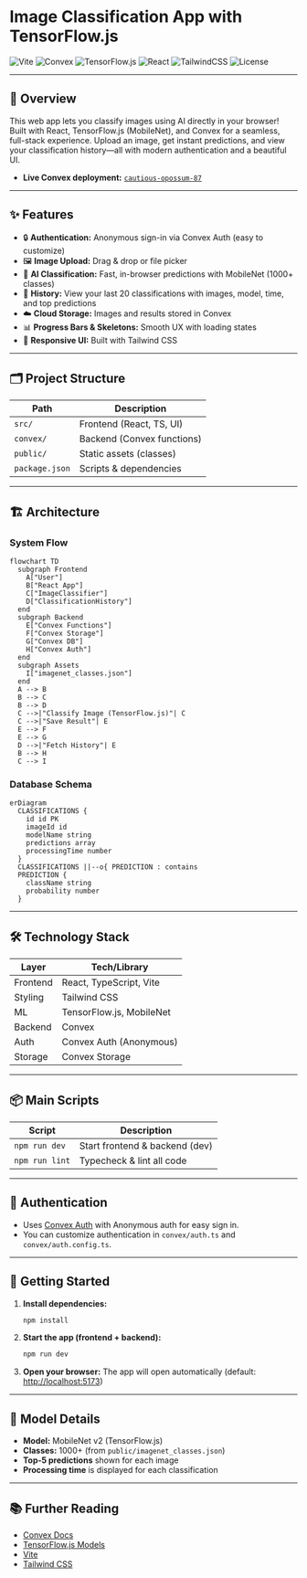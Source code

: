 # Image Classification App with TensorFlow.js

![Vite](https://img.shields.io/badge/Vite-frontend-blue?logo=vite)
![Convex](https://img.shields.io/badge/Convex-backend-purple?logo=data:image/svg+xml;base64,PHN2ZyBmaWxsPSIjRjZGNkY2IiB2aWV3Qm94PSIwIDAgMjQgMjQiPjxwYXRoIGQ9Ik0xMiAyQzYuNDggMiAyIDYuNDggMiAxMnM0LjQ4IDEwIDEwIDEwIDEwLTQuNDggMTAtMTBTMTcuNTIgMiAxMiAyem0wIDE4Yy00LjQxIDAtOC0zLjU5LTgtOHMzLjU5LTggOC04IDggMy41OSA4IDgtMy41OSA4LTggOHoiLz48L3N2Zz4=)
![TensorFlow.js](https://img.shields.io/badge/TensorFlow.js-ML-orange?logo=tensorflow)
![React](https://img.shields.io/badge/React-UI-61DAFB?logo=react)
![TailwindCSS](https://img.shields.io/badge/TailwindCSS-styling-38B2AC?logo=tailwindcss)
![License](https://img.shields.io/badge/license-MIT-green)

---

## 🚀 Overview

This web app lets you classify images using AI directly in your browser! Built with React, TensorFlow.js (MobileNet), and Convex for a seamless, full-stack experience. Upload an image, get instant predictions, and view your classification history—all with modern authentication and a beautiful UI.

- **Live Convex deployment:** [`cautious-opossum-87`](https://dashboard.convex.dev/d/cautious-opossum-87)

---

## ✨ Features

- 🔒 **Authentication:** Anonymous sign-in via Convex Auth (easy to customize)
- 🖼️ **Image Upload:** Drag & drop or file picker
- 🤖 **AI Classification:** Fast, in-browser predictions with MobileNet (1000+ classes)
- 📝 **History:** View your last 20 classifications with images, model, time, and top predictions
- ☁️ **Cloud Storage:** Images and results stored in Convex
- 📊 **Progress Bars & Skeletons:** Smooth UX with loading states
- 📱 **Responsive UI:** Built with Tailwind CSS

---

## 🗂️ Project Structure

| Path         | Description                |
|--------------|----------------------------|
| `src/`       | Frontend (React, TS, UI)   |
| `convex/`    | Backend (Convex functions) |
| `public/`    | Static assets (classes)    |
| `package.json` | Scripts & dependencies   |

---

## 🏗️ Architecture

### System Flow

```mermaid
flowchart TD
  subgraph Frontend
    A["User"]
    B["React App"]
    C["ImageClassifier"]
    D["ClassificationHistory"]
  end
  subgraph Backend
    E["Convex Functions"]
    F["Convex Storage"]
    G["Convex DB"]
    H["Convex Auth"]
  end
  subgraph Assets
    I["imagenet_classes.json"]
  end
  A --> B
  B --> C
  B --> D
  C -->|"Classify Image (TensorFlow.js)"| C
  C -->|"Save Result"| E
  E --> F
  E --> G
  D -->|"Fetch History"| E
  B --> H
  C --> I
```

### Database Schema

```mermaid
erDiagram
  CLASSIFICATIONS {
    id id PK
    imageId id
    modelName string
    predictions array
    processingTime number
  }
  CLASSIFICATIONS ||--o{ PREDICTION : contains
  PREDICTION {
    className string
    probability number
  }
```

---

## 🛠️ Technology Stack

| Layer      | Tech/Library                |
|------------|----------------------------|
| Frontend   | React, TypeScript, Vite     |
| Styling    | Tailwind CSS                |
| ML         | TensorFlow.js, MobileNet    |
| Backend    | Convex                      |
| Auth       | Convex Auth (Anonymous)     |
| Storage    | Convex Storage              |

---

## 📦 Main Scripts

| Script         | Description                        |
|----------------|------------------------------------|
| `npm run dev`  | Start frontend & backend (dev)      |
| `npm run lint` | Typecheck & lint all code           |

---

## 🔑 Authentication

- Uses [Convex Auth](https://auth.convex.dev/) with Anonymous auth for easy sign in.
- You can customize authentication in `convex/auth.ts` and `convex/auth.config.ts`.

---

## 🏁 Getting Started

1. **Install dependencies:**
   ```bash
   npm install
   ```
2. **Start the app (frontend + backend):**
   ```bash
   npm run dev
   ```
3. **Open your browser:**
   The app will open automatically (default: [http://localhost:5173](http://localhost:5173))

---

## 🧠 Model Details

- **Model:** MobileNet v2 (TensorFlow.js)
- **Classes:** 1000+ (from `public/imagenet_classes.json`)
- **Top-5 predictions** shown for each image
- **Processing time** is displayed for each classification

---

## 📚 Further Reading

- [Convex Docs](https://docs.convex.dev/)
- [TensorFlow.js Models](https://www.tensorflow.org/js/models)
- [Vite](https://vitejs.dev/)
- [Tailwind CSS](https://tailwindcss.com/)